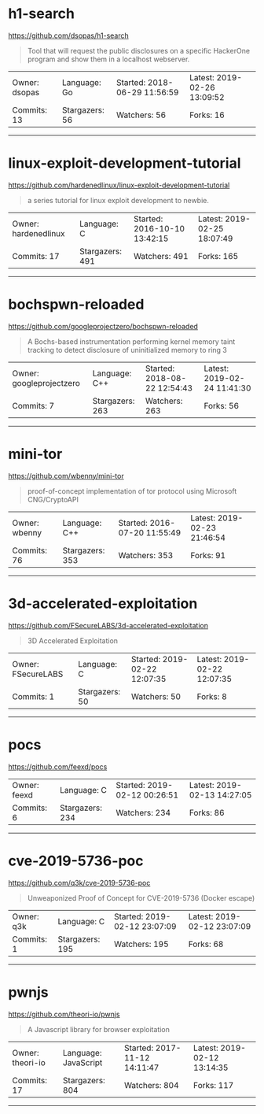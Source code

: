 # h1-search

https://github.com/dsopas/h1-search
<blockquote>
Tool that will request the public disclosures on a specific HackerOne program and show them in a localhost webserver.
</blockquote>

<table>
<tr><td>Owner: dsopas</td>
    <td>Language: Go</td>
    <td>Started: 2018-06-29 11:56:59</td>
    <td>Latest: 2019-02-26 13:09:52</td></tr>
<tr><td>Commits: 13</td>
    <td>Stargazers: 56</td>
    <td>Watchers: 56</td>
    <td>Forks: 16</td></tr>
</table>

---

# linux-exploit-development-tutorial

https://github.com/hardenedlinux/linux-exploit-development-tutorial
<blockquote>
a series tutorial for linux exploit development to newbie.
</blockquote>

<table>
<tr><td>Owner: hardenedlinux</td>
    <td>Language: C</td>
    <td>Started: 2016-10-10 13:42:15</td>
    <td>Latest: 2019-02-25 18:07:49</td></tr>
<tr><td>Commits: 17</td>
    <td>Stargazers: 491</td>
    <td>Watchers: 491</td>
    <td>Forks: 165</td></tr>
</table>

---

# bochspwn-reloaded

https://github.com/googleprojectzero/bochspwn-reloaded
<blockquote>
A Bochs-based instrumentation performing kernel memory taint tracking to detect disclosure of uninitialized memory to ring 3
</blockquote>

<table>
<tr><td>Owner: googleprojectzero</td>
    <td>Language: C++</td>
    <td>Started: 2018-08-22 12:54:43</td>
    <td>Latest: 2019-02-24 11:41:30</td></tr>
<tr><td>Commits: 7</td>
    <td>Stargazers: 263</td>
    <td>Watchers: 263</td>
    <td>Forks: 56</td></tr>
</table>

---

# mini-tor

https://github.com/wbenny/mini-tor
<blockquote>
proof-of-concept implementation of tor protocol using Microsoft CNG/CryptoAPI
</blockquote>

<table>
<tr><td>Owner: wbenny</td>
    <td>Language: C++</td>
    <td>Started: 2016-07-20 11:55:49</td>
    <td>Latest: 2019-02-23 21:46:54</td></tr>
<tr><td>Commits: 76</td>
    <td>Stargazers: 353</td>
    <td>Watchers: 353</td>
    <td>Forks: 91</td></tr>
</table>

---

# 3d-accelerated-exploitation

https://github.com/FSecureLABS/3d-accelerated-exploitation
<blockquote>
3D Accelerated Exploitation
</blockquote>

<table>
<tr><td>Owner: FSecureLABS</td>
    <td>Language: C</td>
    <td>Started: 2019-02-22 12:07:35</td>
    <td>Latest: 2019-02-22 12:07:35</td></tr>
<tr><td>Commits: 1</td>
    <td>Stargazers: 50</td>
    <td>Watchers: 50</td>
    <td>Forks: 8</td></tr>
</table>

---

# pocs

https://github.com/feexd/pocs
<blockquote>
<no description>
</blockquote>

<table>
<tr><td>Owner: feexd</td>
    <td>Language: C</td>
    <td>Started: 2019-02-12 00:26:51</td>
    <td>Latest: 2019-02-13 14:27:05</td></tr>
<tr><td>Commits: 6</td>
    <td>Stargazers: 234</td>
    <td>Watchers: 234</td>
    <td>Forks: 86</td></tr>
</table>

---

# cve-2019-5736-poc

https://github.com/q3k/cve-2019-5736-poc
<blockquote>
Unweaponized Proof of Concept for CVE-2019-5736 (Docker escape)
</blockquote>

<table>
<tr><td>Owner: q3k</td>
    <td>Language: C</td>
    <td>Started: 2019-02-12 23:07:09</td>
    <td>Latest: 2019-02-12 23:07:09</td></tr>
<tr><td>Commits: 1</td>
    <td>Stargazers: 195</td>
    <td>Watchers: 195</td>
    <td>Forks: 68</td></tr>
</table>

---

# pwnjs

https://github.com/theori-io/pwnjs
<blockquote>
A Javascript library for browser exploitation
</blockquote>

<table>
<tr><td>Owner: theori-io</td>
    <td>Language: JavaScript</td>
    <td>Started: 2017-11-12 14:11:47</td>
    <td>Latest: 2019-02-12 13:14:35</td></tr>
<tr><td>Commits: 17</td>
    <td>Stargazers: 804</td>
    <td>Watchers: 804</td>
    <td>Forks: 117</td></tr>
</table>

---

